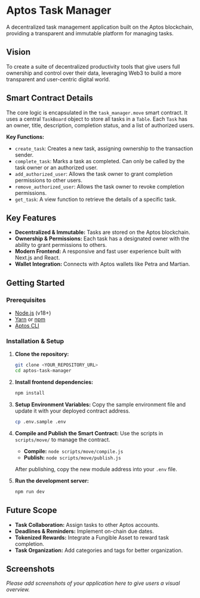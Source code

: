 # Aptos Task Manager

A decentralized task management application built on the Aptos blockchain, providing a transparent and immutable platform for managing tasks.

## Vision

To create a suite of decentralized productivity tools that give users full ownership and control over their data, leveraging Web3 to build a more transparent and user-centric digital world.

## Smart Contract Details

The core logic is encapsulated in the `task_manager.move` smart contract. It uses a central `TaskBoard` object to store all tasks in a `Table`. Each `Task` has an owner, title, description, completion status, and a list of authorized users.

**Key Functions:**
- `create_task`: Creates a new task, assigning ownership to the transaction sender.
- `complete_task`: Marks a task as completed. Can only be called by the task owner or an authorized user.
- `add_authorized_user`: Allows the task owner to grant completion permissions to other users.
- `remove_authorized_user`: Allows the task owner to revoke completion permissions.
- `get_task`: A view function to retrieve the details of a specific task.

## Key Features

- **Decentralized & Immutable:** Tasks are stored on the Aptos blockchain.
- **Ownership & Permissions:** Each task has a designated owner with the ability to grant permissions to others.
- **Modern Frontend:** A responsive and fast user experience built with Next.js and React.
- **Wallet Integration:** Connects with Aptos wallets like Petra and Martian.

## Getting Started

### Prerequisites

- [Node.js](https://nodejs.org/en/) (v18+)
- [Yarn](https://yarnpkg.com/) or [npm](https://www.npmjs.com/)
- [Aptos CLI](https://aptos.dev/cli-tools/aptos-cli/install-aptos-cli)

### Installation & Setup

1.  **Clone the repository:**
    ```bash
    git clone <YOUR_REPOSITORY_URL>
    cd aptos-task-manager
    ```

2.  **Install frontend dependencies:**
    ```bash
    npm install
    ```

3.  **Setup Environment Variables:**
    Copy the sample environment file and update it with your deployed contract address.
    ```bash
    cp .env.sample .env
    ```

4.  **Compile and Publish the Smart Contract:**
    Use the scripts in `scripts/move/` to manage the contract.
    - **Compile:** `node scripts/move/compile.js`
    - **Publish:** `node scripts/move/publish.js`

    After publishing, copy the new module address into your `.env` file.

5.  **Run the development server:**
    ```bash
    npm run dev
    ```

## Future Scope

- **Task Collaboration:** Assign tasks to other Aptos accounts.
- **Deadlines & Reminders:** Implement on-chain due dates.
- **Tokenized Rewards:** Integrate a Fungible Asset to reward task completion.
- **Task Organization:** Add categories and tags for better organization.

## Screenshots

*Please add screenshots of your application here to give users a visual overview.*
